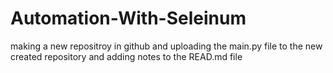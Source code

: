# Automation-With-Seleinum
making a new repositroy in github and uploading the main.py file to the new created repository and  adding notes to the READ.md file 

